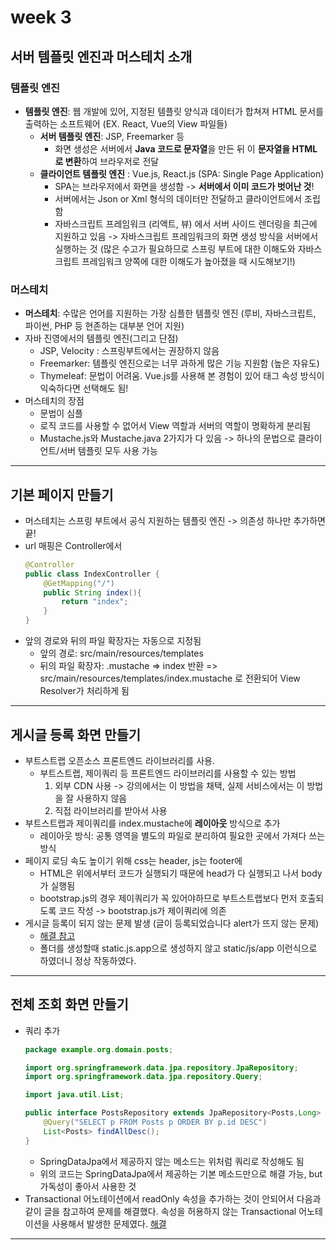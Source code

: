 # week 3

## 서버 템플릿 엔진과 머스테치 소개 
### 템플릿 엔진
* **템플릿 엔진**: 웹 개발에 있어, 지정된 템플릿 양식과 데이터가 합쳐져 HTML 문서를 출력하는 소프트웨어 (EX. React, Vue의 View 파일들)
    * **서버 템플릿 엔진**: JSP, Freemarker 등 
        * 화면 생성은 서버에서 **Java 코드로 문자열**을 만든 뒤 이 **문자열을 HTML로 변환**하여 브라우저로 전달 
    * **클라이언트 템플릿 엔진** : Vue.js, React.js (SPA: Single Page Application)
        * SPA는 브라우저에서 화면을 생성함 -> **서버에서 이미 코드가 벗어난 것**! 
        * 서버에서는 Json or Xml 형식의 데이터만 전달하고 클라이언트에서 조립함 
        * 자바스크립트 프레임워크 (리액트, 뷰) 에서 서버 사이드 렌더링을 최근에 지원하고 있음 -> 자바스크립트 프레임워크의 화면 생성 방식을 서버에서 실행하는 것 (많은 수고가 필요하므로 스프링 부트에 대한 이해도와 자바스크립트 프레임워크 양쪽에 대한 이해도가 높아졌을 때 시도해보기!)
### 머스테치 
* **머스테치**: 수많은 언어를 지원하는 가장 심플한 템플릿 엔진 (루비, 자바스크립트, 파이썬, PHP 등 현존하는 대부분 언어 지원)
* 자바 진영에서의 템플릿 엔진(그리고 단점) 
    * JSP, Velocity : 스프링부트에서는 권장하지 않음
    * Freemarker: 템플릿 엔진으로는 너무 과하게 많은 기능 지원함 (높은 자유도)
    * Thymeleaf: 문법이 어려움. Vue.js를 사용해 본 경험이 있어 태그 속성 방식이 익숙하다면 선택해도 됨!
* 머스테치의 장점 
    * 문법이 심플
    * 로직 코드를 사용할 수 없어서 View 역할과 서버의 역할이 명확하게 분리됨
    * Mustache.js와 Mustache.java 2가지가 다 있음 -> 하나의 문법으로 클라이언트/서버 템플릿 모두 사용 가능 
---

## 기본 페이지 만들기 
* 머스테치는 스프링 부트에서 공식 지원하는 템플릿 엔진 -> 의존성 하나만 추가하면 끝!
* url 매핑은 Controller에서 
    ```java  
    @Controller
    public class IndexController {
        @GetMapping("/")
        public String index(){
            return "index"; 
        }
    }
    ```
* 앞의 경로와 뒤의 파일 확장자는 자동으로 지정됨 
    * 앞의 경로: src/main/resources/templates 
    * 뒤의 파일 확장자: .mustache => index 반환 
     => src/main/resources/templates/index.mustache 로 전환되어 View Resolver가 처리하게 됨 
---

## 게시글 등록 화면 만들기 
* 부트스트랩 오픈소스 프론트엔드 라이브러리를 사용.
    * 부트스트랩, 제이쿼리 등 프론트엔드 라이브러리를 사용할 수 있는 방법 
        1. 외부 CDN 사용 -> 강의에서는 이 방법을 채택, 실제 서비스에서는 이 방법을 잘 사용하지 않음 
        2. 직접 라이브러리를 받아서 사용 
* 부트스트랩과 제이쿼리를 index.mustache에 **레이아웃** 방식으로 추가
    * 레이아웃 방식: 공통 영역을 별도의 파일로 분리하여 필요한 곳에서 가져다 쓰는 방식 
* 페이지 로딩 속도 높이기 위해 css는 header, js는 footer에 
    * HTML은 위에서부터 코드가 실행되기 때문에 head가 다 실행되고 나서 body가 실행됨 
    * bootstrap.js의 경우 제이쿼리가 꼭 있어야하므로 부트스트랩보다 먼저 호출되도록 코드 작성 -> bootstrap.js가 제이쿼리에 의존 
* 게시글 등록이 되지 않는 문제 발생 (글이 등록되었습니다 alert가 뜨지 않는 문제)
    * [해결 참고]("https://github.com/jojoldu/freelec-springboot2-webservice/issues/707")
    * 폴더를 생성할때 static.js.app으로 생성하지 않고 static/js/app 이런식으로 하였더니 정상 작동하였다. 

---

## 전체 조회 화면 만들기
* 쿼리 추가
    ```java
    package example.org.domain.posts;

    import org.springframework.data.jpa.repository.JpaRepository;
    import org.springframework.data.jpa.repository.Query;

    import java.util.List;

    public interface PostsRepository extends JpaRepository<Posts,Long> { //JpaRepository<Entity 클래스, PK타입> -> 기본적인 CRUD 메소드 생성
        @Query("SELECT p FROM Posts p ORDER BY p.id DESC")
        List<Posts> findAllDesc(); 
    }
    ```
    * SpringDataJpa에서 제공하지 않는 메소드는 위처럼 쿼리로 작성해도 됨 
    * 위의 코드는 SpringDataJpa에서 제공하는 기본 메소드만으로 해결 가능, but 가독성이 좋아서 사용한 것 
* Transactional 어노테이션에서 readOnly 속성을 추가하는 것이 안되어서 다음과 같이 글을 참고하여 문제를 해결했다. 속성을 허용하지 않는 Transactional 어노테이션을 사용해서 발생한 문제였다. [해결]("https://velog.io/@be_have98/Spring-Boot-Cannot-resolve-method-readOnly-%EC%98%A4%EB%A5%98")

---
